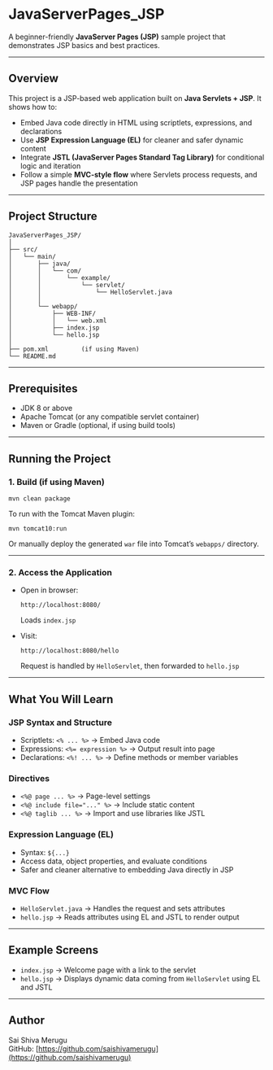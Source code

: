 # JavaServerPages_JSP  

A beginner-friendly **JavaServer Pages (JSP)** sample project that demonstrates JSP basics and best practices.  

***

## Overview  

This project is a JSP-based web application built on **Java Servlets + JSP**. It shows how to:  

- Embed Java code directly in HTML using scriptlets, expressions, and declarations  
- Use **JSP Expression Language (EL)** for cleaner and safer dynamic content  
- Integrate **JSTL (JavaServer Pages Standard Tag Library)** for conditional logic and iteration  
- Follow a simple **MVC-style flow** where Servlets process requests, and JSP pages handle the presentation  

***

## Project Structure  

```
JavaServerPages_JSP/
│
├── src/
│   └── main/
│       ├── java/
│       │   └── com/
│       │       └── example/
│       │           └── servlet/
│       │               └── HelloServlet.java
│       │
│       └── webapp/
│           ├── WEB-INF/
│           │   └── web.xml
│           ├── index.jsp
│           └── hello.jsp
│
├── pom.xml         (if using Maven)
└── README.md
```

***

## Prerequisites  

- JDK 8 or above  
- Apache Tomcat (or any compatible servlet container)  
- Maven or Gradle (optional, if using build tools)  

***

## Running the Project  

### 1. Build (if using Maven)  

```
mvn clean package
```

To run with the Tomcat Maven plugin:  

```
mvn tomcat10:run
```

Or manually deploy the generated `war` file into Tomcat’s `webapps/` directory.  

***

### 2. Access the Application  

- Open in browser:  
  ```
  http://localhost:8080/
  ```
  Loads `index.jsp`  

- Visit:  
  ```
  http://localhost:8080/hello
  ```
  Request is handled by `HelloServlet`, then forwarded to `hello.jsp`  

***

## What You Will Learn  

### JSP Syntax and Structure  

- Scriptlets: `<% ... %>` → Embed Java code  
- Expressions: `<%= expression %>` → Output result into page  
- Declarations: `<%! ... %>` → Define methods or member variables  

### Directives  

- `<%@ page ... %>` → Page-level settings  
- `<%@ include file="..." %>` → Include static content  
- `<%@ taglib ... %>` → Import and use libraries like JSTL  

### Expression Language (EL)  

- Syntax: `${...}`  
- Access data, object properties, and evaluate conditions  
- Safer and cleaner alternative to embedding Java directly in JSP  

### MVC Flow  

- `HelloServlet.java` → Handles the request and sets attributes  
- `hello.jsp` → Reads attributes using EL and JSTL to render output  

***

## Example Screens  

- `index.jsp` → Welcome page with a link to the servlet  
- `hello.jsp` → Displays dynamic data coming from `HelloServlet` using EL and JSTL  

***

## Author  

Sai Shiva Merugu  
GitHub: [https://github.com/saishivamerugu](https://github.com/saishivamerugu)  

